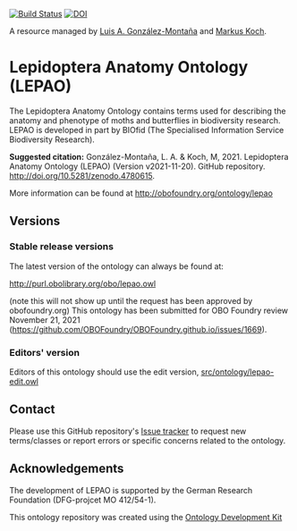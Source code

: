 [![Build Status](https://travis-ci.org/luis-gonzalez-m/lepao.svg?branch=master)](https://travis-ci.org/luis-gonzalez-m/lepao)
[![DOI](https://zenodo.org/badge/330804917.svg)](https://zenodo.org/badge/latestdoi/330804917)

A resource managed by [Luis A. González-Montaña](https://github.com/luis-gonzalez-m) and [Markus Koch](https://github.com/mjklep).

# Lepidoptera Anatomy Ontology (LEPAO)

The Lepidoptera Anatomy Ontology contains terms used for describing the anatomy and phenotype of moths and butterflies in biodiversity research.
LEPAO is developed in part by BIOfid (The Specialised Information Service Biodiversity Research).

**Suggested citation:** González-Montaña, L. A. & Koch, M, 2021. Lepidoptera Anatomy Ontology (LEPAO) (Version v2021-11-20). GitHub repository. http://doi.org/10.5281/zenodo.4780615.

More information can be found at http://obofoundry.org/ontology/lepao

## Versions

### Stable release versions

The latest version of the ontology can always be found at:

http://purl.obolibrary.org/obo/lepao.owl

(note this will not show up until the request has been approved by obofoundry.org)
This ontology has been submitted for OBO Foundry review November 21, 2021 (https://github.com/OBOFoundry/OBOFoundry.github.io/issues/1669).


### Editors' version

Editors of this ontology should use the edit version, [src/ontology/lepao-edit.owl](src/ontology/lepao-edit.owl)

## Contact

Please use this GitHub repository's [Issue tracker](https://github.com/insect-morphology/lepao/issues) to request new terms/classes or report errors or specific concerns related to the ontology.

## Acknowledgements

The development of LEPAO is supported by the German Research Foundation (DFG-projcet MO 412/54-1).

This ontology repository was created using the [Ontology Development Kit](https://github.com/INCATools/ontology-development-kit)
